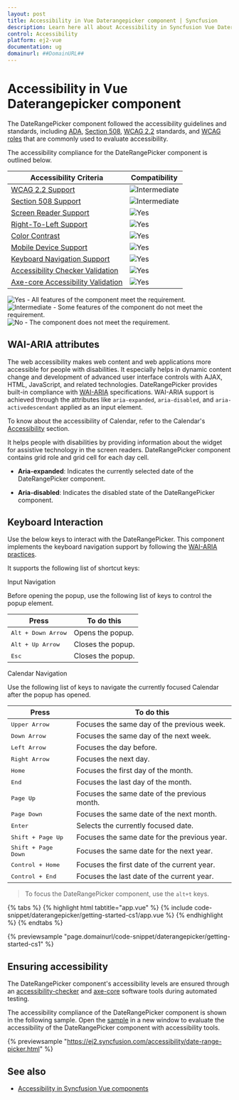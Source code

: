 ```yaml
---
layout: post
title: Accessibility in Vue Daterangepicker component | Syncfusion
description: Learn here all about Accessibility in Syncfusion Vue Daterangepicker component of Syncfusion Essential JS 2 and more.
control: Accessibility 
platform: ej2-vue
documentation: ug
domainurl: ##DomainURL##
---
```


# Accessibility in Vue Daterangepicker component

The DateRangePicker component followed the accessibility guidelines and standards, including [ADA](https://www.ada.gov/), [Section 508](https://www.section508.gov/), [WCAG 2.2](https://www.w3.org/TR/WCAG22/) standards, and [WCAG roles](https://www.w3.org/TR/wai-aria/#roles) that are commonly used to evaluate accessibility.

The accessibility compliance for the DateRangePicker component is outlined below.

| Accessibility Criteria | Compatibility |
| -- | -- |
| [WCAG 2.2 Support](../common/accessibility#accessibility-standards) | <img src="https://cdn.syncfusion.com/content/images/landing-page/intermediate.png" alt="Intermediate"> |
| [Section 508 Support](../common/accessibility#accessibility-standards) | <img src="https://cdn.syncfusion.com/content/images/landing-page/intermediate.png" alt="Intermediate"> |
| [Screen Reader Support](../common/accessibility#screen-reader-support) | <img src="https://cdn.syncfusion.com/content/images/landing-page/yes.png" alt="Yes"> |
| [Right-To-Left Support](../common/accessibility#right-to-left-support) | <img src="https://cdn.syncfusion.com/content/images/landing-page/yes.png" alt="Yes"> |
| [Color Contrast](../common/accessibility#color-contrast) | <img src="https://cdn.syncfusion.com/content/images/landing-page/yes.png" alt="Yes"> |
| [Mobile Device Support](../common/accessibility#mobile-device-support) | <img src="https://cdn.syncfusion.com/content/images/landing-page/yes.png" alt="Yes"> |
| [Keyboard Navigation Support](../common/accessibility#keyboard-navigation-support) | <img src="https://cdn.syncfusion.com/content/images/landing-page/yes.png" alt="Yes"> |
| [Accessibility Checker Validation](../common/accessibility#ensuring-accessibility) | <img src="https://cdn.syncfusion.com/content/images/landing-page/yes.png" alt="Yes"> |
| [Axe-core Accessibility Validation](../common/accessibility#ensuring-accessibility) | <img src="https://cdn.syncfusion.com/content/images/landing-page/yes.png" alt="Yes"> |

<style>
    .post .post-content img {
        display: inline-block;
        margin: 0.5em 0;
    }
</style>
<div><img src="https://cdn.syncfusion.com/content/images/landing-page/yes.png" alt="Yes"> - All features of the component meet the requirement.</div>

<div><img src="https://cdn.syncfusion.com/content/images/landing-page/intermediate.png" alt="Intermediate"> - Some features of the component do not meet the requirement.</div>

<div><img src="https://cdn.syncfusion.com/content/images/landing-page/no.png" alt="No"> - The component does not meet the requirement.</div>

## WAI-ARIA attributes

The web accessibility makes web content and web applications more accessible for people with disabilities. It especially helps in dynamic content change and development of advanced user interface controls with AJAX, HTML, JavaScript, and related technologies. DateRangePicker provides built-in compliance with [WAI-ARIA](http://www.w3.org/WAI/PF/aria-practices) specifications. WAI-ARIA support is achieved through the attributes like `aria-expanded`, `aria-disabled`, and `aria-activedescendant` applied as an input element.

To know about the accessibility of Calendar, refer to the Calendar's [Accessibility](../calendar/accessibility/) section.

It helps people with disabilities by providing information about the widget for assistive technology in the screen readers. DateRangePicker component contains grid role and grid cell for each day cell.

* **Aria-expanded**: Indicates the currently selected date of the DateRangePicker component.

* **Aria-disabled**:  Indicates the disabled state of the DateRangePicker component.

## Keyboard Interaction

Use the below keys to interact with the DateRangePicker. This component implements the keyboard navigation support by following the  [WAI-ARIA practices](http://www.w3.org/WAI/PF/aria-practices).

It supports the following list of shortcut keys:

Input Navigation

Before opening the popup, use the following list of keys to control the popup element.

| **Press** | **To do this** |
| --- | --- |
| <kbd>Alt +  Down Arrow</kbd> | Opens the popup. |
| <kbd>Alt +  Up Arrow</kbd> | Closes the popup.|
| <kbd>Esc</kbd> | Closes the popup. |

Calendar Navigation

Use the following list of keys to navigate the currently focused Calendar after the popup has opened.

| **Press** | **To do this** |
| --- | --- |
| <kbd>Upper Arrow</kbd>  | Focuses the same day of the previous week. |
| <kbd>Down Arrow</kbd>  | Focuses the same day of the next week. |
| <kbd>Left Arrow</kbd>  | Focuses the day before. |
| <kbd>Right Arrow</kbd>  | Focuses the next day. |
| <kbd>Home</kbd>  | Focuses the first day of the month. |
| <kbd>End</kbd>  | Focuses the last day of the month. |
| <kbd>Page Up</kbd>  | Focuses the same date of the previous month. |
| <kbd>Page Down</kbd>  | Focuses the same date of the next month. |
| <kbd>Enter</kbd>  | Selects the currently focused date. |
| <kbd>Shift + Page Up</kbd>  | Focuses the same date for the previous year. |
| <kbd>Shift + Page Down</kbd>  | Focuses the same date for the next year. |
| <kbd>Control + Home</kbd>  | Focuses the first date of the current year. |
| <kbd>Control + End</kbd>  | Focuses the last date of the current year. |

> To focus the DateRangePicker component, use the `alt+t` keys.

{% tabs %}
{% highlight html tabtitle="app.vue" %}
{% include code-snippet/daterangepicker/getting-started-cs1/app.vue %}
{% endhighlight %}
{% endtabs %}
        
{% previewsample "page.domainurl/code-snippet/daterangepicker/getting-started-cs1" %}

## Ensuring accessibility

The DateRangePicker component's accessibility levels are ensured through an [accessibility-checker](https://www.npmjs.com/package/accessibility-checker) and [axe-core](https://www.npmjs.com/package/axe-core) software tools during automated testing.

The accessibility compliance of the DateRangePicker component is shown in the following sample. Open the [sample](https://ej2.syncfusion.com/accessibility/date-range-picker.html) in a new window to evaluate the accessibility of the DateRangePicker component with accessibility tools.

{% previewsample "https://ej2.syncfusion.com/accessibility/date-range-picker.html" %}

## See also

* [Accessibility in Syncfusion Vue components](../common/accessibility)